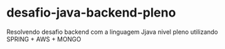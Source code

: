 # desafio-java-backend-pleno
Resolvendo desafio backend com a linguagem Jjava nivel pleno utilizando SPRING + AWS + MONGO
